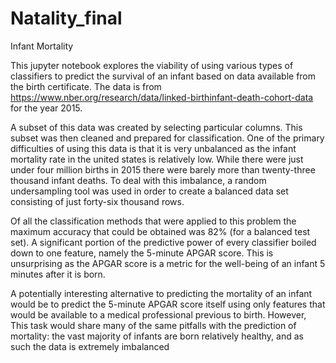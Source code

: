 # Natality_final
Infant Mortality 

This jupyter notebook explores the viability of using various types of classifiers to predict the survival of an infant based on data available from the birth certificate. The data is from https://www.nber.org/research/data/linked-birthinfant-death-cohort-data for the year 2015. 

A subset of this data was created by selecting particular columns. This subset was then cleaned and prepared for classification. One of the primary difficulties of using this data is that it is very unbalanced as the infant mortality rate in the united states is relatively low. While there were just under four million births in 2015 there were barely more than twenty-three thousand infant deaths. To deal with this imbalance, a random undersampling tool was used in order to create a balanced data set consisting of just forty-six thousand rows. 

Of all the classification methods that were applied to this problem the maximum accuracy that could be obtained was 82% (for a balanced test set). A significant portion of the predictive power of every classifier boiled down to one feature, namely the 5-minute APGAR score. This is unsurprising as the APGAR score is a metric for the well-being of an infant 5 minutes after it is born. 

A potentially interesting alternative to predicting the mortality of an infant would be to predict the 5-minute APGAR score itself using only features that would be available to a medical professional previous to birth. However, This task would share many of the same pitfalls with the prediction of mortality: the vast majority of infants are born relatively healthy, and as such the data is extremely imbalanced

